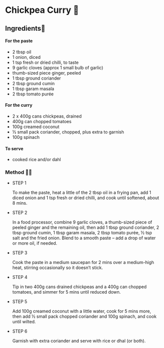 # Chickpea Curry :leaves:



## Ingredients:tomato:

#### For the paste

- 2 tbsp oil
- 1 onion, diced
- 1 tsp fresh or dried chilli, to taste
- 9 garlic cloves (approx 1 small bulb of garlic)
- thumb-sized piece ginger, peeled
- 1 tbsp ground coriander
- 2 tbsp ground cumin
- 1 tbsp garam masala
- 2 tbsp tomato purée

#### For the curry 

- 2 x 400g cans chickpeas, drained
- 400g can chopped tomatoes
- 100g creamed coconut
- ½ small pack coriander, chopped, plus extra to garnish
- 100g spinach

#### To serve 

- cooked rice and/or dahl

  

### Method :woman_cook:

- STEP 1

  To make the paste, heat a little of the 2 tbsp oil in a frying pan, add 1 diced onion and 1 tsp fresh or dried chilli, and cook until softened, about 8 mins.

- STEP 2

  In a food processor, combine 9 garlic cloves, a thumb-sized piece of peeled ginger and the remaining oil, then add 1 tbsp ground coriander, 2 tbsp ground cumin, 1 tbsp garam masala, 2 tbsp tomato purée, ½ tsp salt and the fried onion. Blend to a smooth paste – add a drop of water or more oil, if needed.

- STEP 3

  Cook the paste in a medium saucepan for 2 mins over a medium-high heat, stirring occasionally so it doesn’t stick.

- STEP 4

  Tip in two 400g cans drained chickpeas and a 400g can chopped tomatoes, and simmer for 5 mins until reduced down.

- STEP 5

  Add 100g creamed coconut with a little water, cook for 5 mins more, then add ½ small pack chopped coriander and 100g spinach, and cook until wilted.

- STEP 6

  Garnish with extra coriander and serve with rice or dhal (or both).







